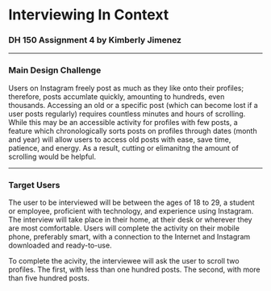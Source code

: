 # Interviewing In Context

### DH 150 Assignment 4 by Kimberly Jimenez

--- 
### Main Design Challenge

Users on Instagram freely post as much as they like onto their profiles; therefore, posts accumlate quickly, amounting to hundreds, even thousands. Accessing an old or a specific post (which can become lost if a user posts regularly) requires countless minutes and hours of scrolling. While this may be an accessible activity for profiles with few posts, a feature which chronologically sorts posts on profiles through dates (month and year) will allow users to access old posts with ease, save time, patience, and energy. As a result, cutting or elimanitng the amount of scrolling would be helpful.

---
### Target Users
 
The user to be interviewed will be between the ages of 18 to 29, a student or employee, proficient with technology, and experience using Instagram. The interview will take place in their home, at their desk or wherever they are most comfortable. Users will complete the activity on their mobile phone, preferably smart, with a connection to the Internet and Instagram downloaded and ready-to-use.

To complete the acivity, the interviewee will ask the user to scroll two profiles. The first, with less than one hundred posts. The second, with more than five hundred posts. 
